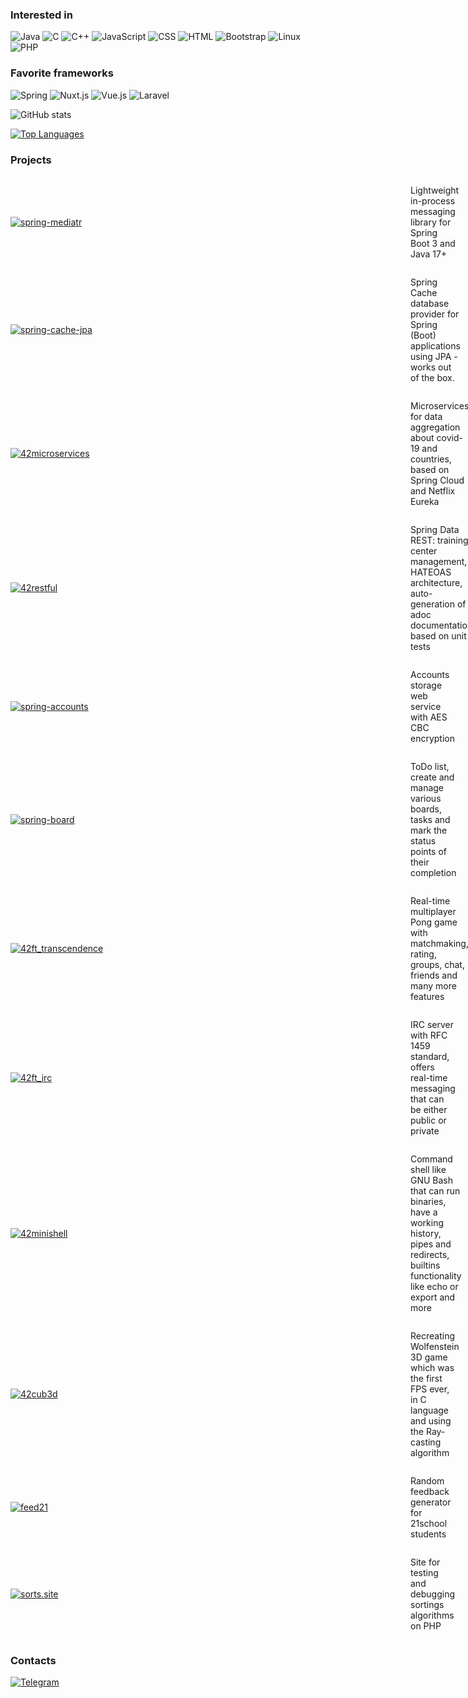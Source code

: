 ### Interested in

![Java](https://img.shields.io/badge/Java-ED8B00?style=for-the-badge&logo=java&logoColor=white)
![C](https://img.shields.io/badge/C-00599C?style=for-the-badge&logo=c&logoColor=white)
![C++](https://img.shields.io/badge/C%2B%2B-00599C?style=for-the-badge&logo=c%2B%2B&logoColor=white)
![JavaScript](https://img.shields.io/badge/JavaScript-F7DF1E?style=for-the-badge&logo=javascript&logoColor=black)
![CSS](https://img.shields.io/badge/CSS-239120?&style=for-the-badge&logo=css3&logoColor=white)
![HTML](https://img.shields.io/badge/HTML-239120?style=for-the-badge&logo=html5&logoColor=white)
![Bootstrap](https://img.shields.io/badge/Bootstrap-563D7C?style=for-the-badge&logo=bootstrap&logoColor=white)
![Linux](https://img.shields.io/badge/Linux-E95420?style=for-the-badge&logo=linux&logoColor=white)
![PHP](https://img.shields.io/badge/PHP-777BB4?style=for-the-badge&logo=php&logoColor=white)

### Favorite frameworks

![Spring](https://img.shields.io/badge/Spring-6DB33F?style=for-the-badge&logo=spring&logoColor=white)
![Nuxt.js](https://img.shields.io/badge/Nuxt.js-35495E?style=for-the-badge&logo=nuxt&logoColor=4FC08D)
![Vue.js](https://img.shields.io/badge/Vue.js-35495E?style=for-the-badge&logo=vue.js&logoColor=4FC08D)
![Laravel](https://img.shields.io/badge/Laravel-FF2D20?style=for-the-badge&logo=laravel&logoColor=white)

![GitHub stats](https://github-readme-stats.vercel.app/api?username=AdmiralXy&show_icons=true&theme=tokyonight)

[![Top Languages](https://github-readme-stats.vercel.app/api/top-langs/?username=AdmiralXy&layout=compact&theme=tokyonight&hide=CSS,Roff,Objective-C,JavaScript)](https://github.com/anuraghazra/github-readme-stats)

### Projects

<div style="display: flex; align-items: center;">
    <a style="min-width: calc(16vh - 10px)" href="https://github.com/AdmiralXy/spring-mediatr">
        <img src="https://img.shields.io/badge/Spring-Mediatr-1?style=for-the-badge&logo=Spring&color=%2393c47d" alt="spring-mediatr">
    </a>
    <p style="padding-left: 10px">Lightweight in-process messaging library for Spring Boot 3 and Java 17+</p>
</div>

<div style="display: flex; align-items: center;">
    <a style="min-width: calc(16vh - 10px)" href="https://github.com/AdmiralXy/spring-cache-jpa">
        <img src="https://img.shields.io/badge/Spring-Cache%20JPA-1?style=for-the-badge&logo=Spring&color=%2393c47d" alt="spring-cache-jpa">
    </a>
    <p style="padding-left: 10px">Spring Cache database provider for Spring (Boot) applications using JPA - works out of the box.</p>
</div>

<div style="display: flex; align-items: center;">
    <a style="min-width: calc(16vh - 10px)" href="https://github.com/AdmiralXy/42microservices">
        <img src="https://img.shields.io/badge/Microservices-0C1117?style=for-the-badge&logo=IntelliJ%20IDEA&logoColor=4977d9" alt="42microservices">
    </a>
    <p style="padding-left: 10px">Microservices for data aggregation about covid-19 and countries, based on Spring Cloud and Netflix Eureka</p>
</div>

<div style="display: flex; align-items: center;">
    <a style="min-width: calc(16vh - 10px)" href="https://github.com/AdmiralXy/42restful">
        <img src="https://img.shields.io/badge/Restful-0C1117?style=for-the-badge&logo=IntelliJ%20IDEA&logoColor=4977d9" alt="42restful">
    </a>
    <p style="padding-left: 10px">Spring Data REST: training center management, HATEOAS architecture, auto-generation of adoc documentation based on unit tests</p>
</div>

<div style="display: flex; align-items: center;">
    <a style="min-width: calc(16vh - 10px)" href="https://github.com/AdmiralXy/spring-accounts">
        <img src="https://img.shields.io/badge/Spring%20Accounts-0C1117?style=for-the-badge&logo=IntelliJ%20IDEA&logoColor=4977d9" alt="spring-accounts">
    </a>
    <p style="padding-left: 10px">Accounts storage web service with AES CBC encryption</p>
</div>

<div style="display: flex; align-items: center;">
    <a style="min-width: calc(16vh - 10px)" href="https://github.com/AdmiralXy/spring-board">
        <img src="https://img.shields.io/badge/Spring%20Board-0C1117?style=for-the-badge&logo=IntelliJ%20IDEA&logoColor=4977d9" alt="spring-board">
    </a>
    <p style="padding-left: 10px">ToDo list, create and manage various boards, tasks and mark the status points of their completion</p>
</div>

<div style="display: flex; align-items: center;">
    <a style="min-width: calc(16vh - 10px)" href="https://github.com/AdmiralXy/42ft_transcendence">
        <img src="https://img.shields.io/badge/Transcendence-0C1117?style=for-the-badge&logo=NestJS&logoColor=007396" alt="42ft_transcendence">
    </a>
    <p style="padding-left: 10px">Real-time multiplayer Pong game with matchmaking, rating, groups, chat, friends and many more features</p>
</div>

<div style="display: flex; align-items: center;">
    <a style="min-width: calc(16vh - 10px)" href="https://github.com/AdmiralXy/42ft_irc">
        <img src="https://img.shields.io/badge/IRC-0C1117?style=for-the-badge&logo=C%2B%2B&logoColor=007396" alt="42ft_irc">
    </a>
    <p style="padding-left: 10px">IRC server with RFC 1459 standard, offers real-time messaging that can be either public or private</p>
</div>

<div style="display: flex; align-items: center;">
    <a style="min-width: calc(16vh - 10px)" href="https://github.com/AdmiralXy/42minishell">
        <img src="https://img.shields.io/badge/Minishell-0C1117?style=for-the-badge&logo=C&logoColor=5e6cbe" alt="42minishell">
    </a>
    <p style="padding-left: 10px">Command shell like GNU Bash that can run binaries, have a working history, pipes and redirects, builtins functionality like echo or export and more</p>
</div>

<div style="display: flex; align-items: center;">
    <a style="min-width: calc(16vh - 10px)" href="https://github.com/AdmiralXy/42cub3d">
        <img src="https://img.shields.io/badge/42cub3d-0C1117?style=for-the-badge&logo=C&logoColor=5e6cbe" alt="42cub3d">
    </a>
    <p style="padding-left: 10px">Recreating Wolfenstein 3D game which was the first FPS ever, in C language and using the Ray-casting algorithm</p>
</div>

<div style="display: flex; align-items: center;">
    <a style="min-width: calc(16vh - 10px)" href="https://github.com/AdmiralXy/feed21">
        <img src="https://img.shields.io/badge/feed21-0C1117?style=for-the-badge&logo=Vue.js&logoColor=4FC08D" alt="feed21">
    </a>
    <p style="padding-left: 10px">Random feedback generator for 21school students</p>
</div>

<div style="display: flex; align-items: center;">
    <a style="min-width: calc(16vh - 10px)" href="https://github.com/AdmiralXy/sorts.site">
        <img src="https://img.shields.io/badge/sorts.site-0C1117?style=for-the-badge&logo=PHP&logoColor=777BB4" alt="sorts.site">
    </a>
    <p style="padding-left: 10px">Site for testing and debugging sortings algorithms on PHP</p>
</div>

### Contacts

[![Telegram](https://img.shields.io/badge/-Telegram-0C1117?style=flat-square&logo=Telegram&logoColor=0077FF)](https://t.me/mdshack)
